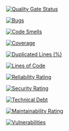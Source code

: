 [![Quality Gate Status](https://sonarcloud.io/api/project_badges/measure?project=MaciejKrawczyk_ebiznes-sonar-server&metric=alert_status)](https://sonarcloud.io/summary/new_code?id=MaciejKrawczyk_ebiznes-sonar-server)

[![Bugs](https://sonarcloud.io/api/project_badges/measure?project=MaciejKrawczyk_ebiznes-sonar-server&metric=bugs)](https://sonarcloud.io/summary/new_code?id=MaciejKrawczyk_ebiznes-sonar-server)

[![Code Smells](https://sonarcloud.io/api/project_badges/measure?project=MaciejKrawczyk_ebiznes-sonar-server&metric=code_smells)](https://sonarcloud.io/summary/new_code?id=MaciejKrawczyk_ebiznes-sonar-server)

[![Coverage](https://sonarcloud.io/api/project_badges/measure?project=MaciejKrawczyk_ebiznes-sonar-server&metric=coverage)](https://sonarcloud.io/summary/new_code?id=MaciejKrawczyk_ebiznes-sonar-server)

[![Duplicated Lines (%)](https://sonarcloud.io/api/project_badges/measure?project=MaciejKrawczyk_ebiznes-sonar-server&metric=duplicated_lines_density)](https://sonarcloud.io/summary/new_code?id=MaciejKrawczyk_ebiznes-sonar-server)

[![Lines of Code](https://sonarcloud.io/api/project_badges/measure?project=MaciejKrawczyk_ebiznes-sonar-server&metric=ncloc)](https://sonarcloud.io/summary/new_code?id=MaciejKrawczyk_ebiznes-sonar-server)

[![Reliability Rating](https://sonarcloud.io/api/project_badges/measure?project=MaciejKrawczyk_ebiznes-sonar-server&metric=reliability_rating)](https://sonarcloud.io/summary/new_code?id=MaciejKrawczyk_ebiznes-sonar-server)

[![Security Rating](https://sonarcloud.io/api/project_badges/measure?project=MaciejKrawczyk_ebiznes-sonar-server&metric=security_rating)](https://sonarcloud.io/summary/new_code?id=MaciejKrawczyk_ebiznes-sonar-server)

[![Technical Debt](https://sonarcloud.io/api/project_badges/measure?project=MaciejKrawczyk_ebiznes-sonar-server&metric=sqale_index)](https://sonarcloud.io/summary/new_code?id=MaciejKrawczyk_ebiznes-sonar-server)

[![Maintainability Rating](https://sonarcloud.io/api/project_badges/measure?project=MaciejKrawczyk_ebiznes-sonar-server&metric=sqale_rating)](https://sonarcloud.io/summary/new_code?id=MaciejKrawczyk_ebiznes-sonar-server)

[![Vulnerabilities](https://sonarcloud.io/api/project_badges/measure?project=MaciejKrawczyk_ebiznes-sonar-server&metric=vulnerabilities)](https://sonarcloud.io/summary/new_code?id=MaciejKrawczyk_ebiznes-sonar-server)
